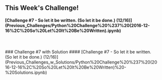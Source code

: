 ## This Week's Challenge! 
#### [Challenge #7 - So let it be written. (So let it be done.) (12/16)] (Previous_Challenges/Python%20Challenge%20%237%20(2016-12-16%2C%20So%20Let%20It%20Be%20Written).ipynb)
<br> 
<br> 
### Challenge #7 with Solution
#### [Challenge #7 - So let it be written. (So let it be done.) (12/16)] (Previous_Challenges_w_Solutions/Python%20Challenge%20%237%20(2016-12-16%2C%20So%20Let%20It%20Be%20Written)%20-%20Solutions.ipynb)


